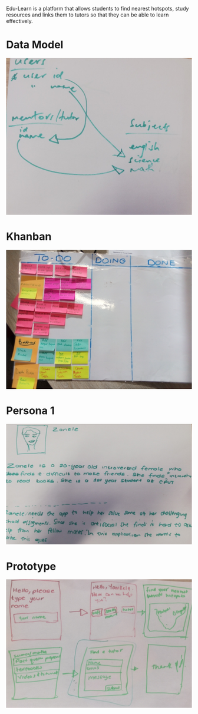 Edu-Learn is a platform that allows students to find nearest hotspots, study resources and links
them to tutors so that they can be able to learn effectively.

# Data Model
![data_model](images/data-model.jpg)
# Khanban
![khanban](images/khanban.jpg)
# Persona 1
![persona_1](images/person-1.jpg)
# Prototype
![prototype](images/prototype.jpg)
